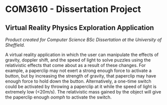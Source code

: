 # COM3610 - Dissertation Project
## Virtual Reality Physics Exploration Application

*Product created for Computer Science BSc Dissertation at the University of Sheffield.*

A virtual reality application in which the user can manipulate the effects of gravity, doppler shift, and the speed of light to solve puzzles using the relativistic effects that come about as a result of these changes. For example, a paperclip may not exert a strong enough force to activate a button, but by increasing the strength of gravity, that paperclip may have enough force to hold down the button. Alternatively, a one-time switch could be activated by throwing a paperclip at it while the speed of light is extremely low (<20m/s). The relativistic mass gained by the object will give the paperclip enough *oomph* to activate the switch.
